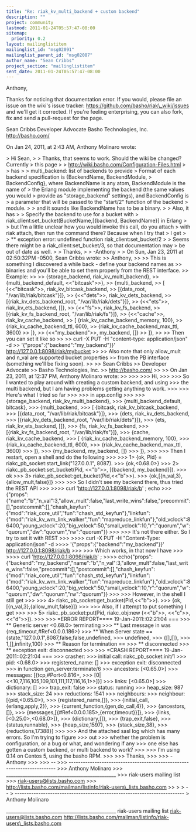 ```yaml
---
title: "Re: riak_kv_multi_backend + custom backend"
description: ""
project: community
lastmod: 2011-01-24T05:57:47-08:00
sitemap:
  priority: 0.2
layout: mailinglistitem
mailinglist_id: "msg02091"
mailinglist_parent_id: "msg02087"
author_name: "Sean Cribbs"
project_section: "mailinglistitem"
sent_date: 2011-01-24T05:57:47-08:00
---
```



Anthony,

Thanks for noticing that documentation error. If you would, please file an 
issue on the wiki's issue tracker: https://github.com/basho/riak\_wiki/issues 
and we'll get it corrected. If you're feeling enterprising, you can also fork, 
fix and send a pull-request for the page.

Sean Cribbs 
Developer Advocate
Basho Technologies, Inc.
http://basho.com/

On Jan 24, 2011, at 2:43 AM, Anthony Molinaro wrote:

&gt; Hi Sean,
&gt; 
&gt; Thanks, that seems to work. Should the wiki be changed? Currently
&gt; this page
&gt; 
&gt; http://wiki.basho.com/Configuration-Files.html
&gt; 
&gt; has
&gt; 
&gt; multi\_backend: list of backends to provide
&gt; Format of each backend specification is {BackendName, BackendModule,
&gt; BackendConfig}, where BackendName is any atom, BackendModule is the name of
&gt; the Erlang module implementing the backend (the same values you would
&gt; provide as "storage\_backend" settings), and BackendConfig is
&gt; a parameter that will be passed to the "start/2" function of the backend
&gt; module.
&gt; 
&gt; and it sounds like BackendName has to be a binary.
&gt; 
&gt; Also, it has
&gt; 
&gt; Specify the backend to use for a bucket with
&gt; riak\_client:set\_bucket(BucketName,[{backend, BackendName}] in Erlang 
&gt; 
&gt; but I'm a little unclear how you would invoke this call, do you attach
&gt; with riak attach, then run the command there? Because when I try that
&gt; I get
&gt; 
&gt; \*\* exception error: undefined function riak\_client:set\_bucket/2
&gt; 
&gt; Seems there might be a riak\_client:set\_bucket/3, so that documentation may
&gt; be out of date as well.
&gt; 
&gt; Thanks,
&gt; 
&gt; -Anthony
&gt; 
&gt; On Sun, Jan 23, 2011 at 02:50:32PM -0500, Sean Cribbs wrote:
&gt;&gt; Anthony,
&gt;&gt; 
&gt;&gt; This is something I discovered a while back - define your backend names as 
&gt;&gt; binaries and you'll be able to set them properly from the REST interface. 
&gt;&gt; Example:
&gt;&gt; 
&gt;&gt; {storage\_backend, riak\_kv\_multi\_backend},
&gt;&gt; {multi\_backend\_default, &lt;&lt;"bitcask"&gt;&gt;},
&gt;&gt; {multi\_backend,
&gt;&gt; [ {&lt;&lt;"bitcask"&gt;&gt;, riak\_kv\_bitcask\_backend,
&gt;&gt; [{data\_root, "/var/lib/riak/bitcask"}]},
&gt;&gt; {&lt;&lt;"dets"&gt;&gt;, riak\_kv\_dets\_backend,
&gt;&gt; [{riak\_kv\_dets\_backend\_root, "/var/lib/riak/dets"}]},
&gt;&gt; {&lt;&lt;"ets"&gt;&gt;, riak\_kv\_ets\_backend, []},
&gt;&gt; {&lt;&lt;"fs"&gt;&gt;, riak\_kv\_fs\_backend,
&gt;&gt; [{riak\_kv\_fs\_backend\_root, "/var/lib/riak/fs"}]},
&gt;&gt; {&lt;&lt;"cache"&gt;&gt;, riak\_kv\_cache\_backend,
&gt;&gt; [ {riak\_kv\_cache\_backend\_memory, 100},
&gt;&gt; {riak\_kv\_cache\_backend\_ttl, 600},
&gt;&gt; {riak\_kv\_cache\_backend\_max\_ttl, 3600}
&gt;&gt; ]},
&gt;&gt; {&lt;&lt;"my\_backend"&gt;&gt;, my\_backend, []}
&gt;&gt; ]},
&gt;&gt; 
&gt;&gt; Then you can set it like so
&gt;&gt; 
&gt;&gt; curl -X PUT -H "content-type: application/json" -d 
&gt;&gt; '{"props":{"backend":"my\_backend"}}' http://127.0.0.1:8098/riak/mybucket
&gt;&gt; 
&gt;&gt; Also note that only allow\_mult and n\_val are supported bucket properties 
&gt;&gt; from the PB interface (something we'll be fixing soon).
&gt;&gt; 
&gt;&gt; Sean Cribbs 
&gt;&gt; Developer Advocate
&gt;&gt; Basho Technologies, Inc.
&gt;&gt; http://basho.com/
&gt;&gt; 
&gt;&gt; On Jan 23, 2011, at 12:37 PM, Anthony Molinaro wrote:
&gt;&gt; 
&gt;&gt;&gt; 
&gt;&gt;&gt; Hi,
&gt;&gt;&gt; 
&gt;&gt;&gt; So I wanted to play around with creating a custom backend, and using
&gt;&gt;&gt; the multi backend, but I am having problems getting anything to work.
&gt;&gt;&gt; 
&gt;&gt;&gt; Here's what I tried so far
&gt;&gt;&gt; 
&gt;&gt;&gt; in app.config
&gt;&gt;&gt; 
&gt;&gt;&gt; {storage\_backend, riak\_kv\_multi\_backend},
&gt;&gt;&gt; {multi\_backend\_default, bitcask},
&gt;&gt;&gt; {multi\_backend,
&gt;&gt;&gt; [ {bitcask, riak\_kv\_bitcask\_backend,
&gt;&gt;&gt; [{data\_root, "/var/lib/riak/bitcask"}]},
&gt;&gt;&gt; {dets, riak\_kv\_dets\_backend,
&gt;&gt;&gt; [{riak\_kv\_dets\_backend\_root, "/var/lib/riak/dets"}]},
&gt;&gt;&gt; {ets, riak\_kv\_ets\_backend, []},
&gt;&gt;&gt; {fs, riak\_kv\_fs\_backend,
&gt;&gt;&gt; [{riak\_kv\_fs\_backend\_root, "/var/lib/riak/fs"}]},
&gt;&gt;&gt; {cache, riak\_kv\_cache\_backend,
&gt;&gt;&gt; [ {riak\_kv\_cache\_backend\_memory, 100},
&gt;&gt;&gt; {riak\_kv\_cache\_backend\_ttl, 600},
&gt;&gt;&gt; {riak\_kv\_cache\_backend\_max\_ttl, 3600}
&gt;&gt;&gt; ]},
&gt;&gt;&gt; {my\_backend, my\_backend, []}
&gt;&gt;&gt; ]},
&gt;&gt;&gt; 
&gt;&gt;&gt; Then I restart, open a shell and do the following
&gt;&gt;&gt; 
&gt;&gt;&gt; 1&gt; {ok, Pid} = riakc\_pb\_socket:start\_link("127.0.0.1", 8087).
&gt;&gt;&gt; {ok,&lt;0.68.0&gt;}
&gt;&gt;&gt; 2&gt; riakc\_pb\_socket:set\_bucket(Pid, &lt;&lt;"b"&gt;&gt;, [{backend, my\_backend}]).
&gt;&gt;&gt; ok
&gt;&gt;&gt; 3&gt; riakc\_pb\_socket:get\_bucket(Pid,&lt;&lt;"b"&gt;&gt;).
&gt;&gt;&gt; {ok,[{n\_val,3},{allow\_mult,false}]}
&gt;&gt;&gt; 
&gt;&gt;&gt; So I didn't see my backend there, thus tried the REST API
&gt;&gt;&gt; 
&gt;&gt;&gt;&gt; curl 'http://127.0.0.1:8098/riak/b' ; echo 
&gt;&gt;&gt; {"props":{"name":"b","n\_val":3,"allow\_mult":false,"last\_write\_wins":false,"precommit":[],"postcommit":[],"chash\_keyfun":{"mod":"riak\_core\_util","fun":"chash\_std\_keyfun"},"linkfun":{"mod":"riak\_kv\_wm\_link\_walker","fun":"mapreduce\_linkfun"},"old\_vclock":86400,"young\_vclock":20,"big\_vclock":50,"small\_vclock":10,"r":"quorum","w":"quorum","dw":"quorum","rw":"quorum"}}
&gt;&gt;&gt; 
&gt;&gt;&gt; It's not there either. So I try to set it with REST
&gt;&gt;&gt; 
&gt;&gt;&gt;&gt; curl -X PUT -H "Content-Type: application/json" -d 
&gt;&gt;&gt;&gt; '{"props":{"backend":"my\_backend"}}' http://127.0.0.1:8098/riak/b
&gt;&gt;&gt; 
&gt;&gt;&gt; Which works, in that now I have
&gt;&gt;&gt; 
&gt;&gt;&gt;&gt; curl 'http://127.0.0.1:8098/riak/b' ; 
&gt;&gt;&gt;&gt; echo{"props":{"backend":"my\_backend","name":"b","n\_val":3,"allow\_mult":false,"last\_write\_wins":false,"precommit":[],"postcommit":[],"chash\_keyfun":{"mod":"riak\_core\_util","fun":"chash\_std\_keyfun"},"linkfun":{"mod":"riak\_kv\_wm\_link\_walker","fun":"mapreduce\_linkfun"},"old\_vclock":86400,"young\_vclock":20,"big\_vclock":50,"small\_vclock":10,"r":"quorum","w":"quorum","dw":"quorum","rw":"quorum"}}
&gt;&gt;&gt; 
&gt;&gt;&gt; However, in the shell I still get
&gt;&gt;&gt; 
&gt;&gt;&gt; 4&gt; riakc\_pb\_socket:get\_bucket(Pid,&lt;&lt;"b"&gt;&gt;).
&gt;&gt;&gt; {ok,[{n\_val,3},{allow\_mult,false}]}
&gt;&gt;&gt; 
&gt;&gt;&gt; Also, if I attempt to put something I get
&gt;&gt;&gt; 
&gt;&gt;&gt; 5&gt; riakc\_pb\_socket:put(Pid, riakc\_obj:new (&lt;&lt;"b"&gt;&gt;, &lt;&lt;"c"&gt;&gt;, &lt;&lt;"d"&gt;&gt;)).
&gt;&gt;&gt; 
&gt;&gt;&gt; =ERROR REPORT==== 19-Jan-2011::02:21:04 ===
&gt;&gt;&gt; \*\* Generic server &lt;0.68.0&gt; terminating 
&gt;&gt;&gt; \*\* Last message in was {req\_timeout,#Ref&lt;0.0.0.186&gt;}
&gt;&gt;&gt; \*\* When Server state == {state,"127.0.0.1",8087,false,false,undefined,
&gt;&gt;&gt; undefined,
&gt;&gt;&gt; {[],[]},
&gt;&gt;&gt; 1,[],infinity,100}
&gt;&gt;&gt; \*\* Reason for termination == 
&gt;&gt;&gt; \*\* disconnected
&gt;&gt;&gt; \*\* exception exit: disconnected
&gt;&gt;&gt; 
&gt;&gt;&gt; =CRASH REPORT==== 19-Jan-2011::02:21:04 ===
&gt;&gt;&gt; crasher:
&gt;&gt;&gt; initial call: riakc\_pb\_socket:init/1
&gt;&gt;&gt; pid: &lt;0.68.0&gt;
&gt;&gt;&gt; registered\_name: []
&gt;&gt;&gt; exception exit: disconnected
&gt;&gt;&gt; in function gen\_server:terminate/6
&gt;&gt;&gt; ancestors: [&lt;0.65.0&gt;]
&gt;&gt;&gt; messages: [{tcp,#Port&lt;0.816&gt;,
&gt;&gt;&gt; [0|&lt;&lt;10,7,116,105,109,101,111,117,116,16,1&gt;&gt;]}]
&gt;&gt;&gt; links: [&lt;0.65.0&gt;]
&gt;&gt;&gt; dictionary: []
&gt;&gt;&gt; trap\_exit: false
&gt;&gt;&gt; status: running
&gt;&gt;&gt; heap\_size: 987
&gt;&gt;&gt; stack\_size: 24
&gt;&gt;&gt; reductions: 1541
&gt;&gt;&gt; neighbours:
&gt;&gt;&gt; neighbour: [{pid,&lt;0.65.0&gt;},
&gt;&gt;&gt; {registered\_name,[]},
&gt;&gt;&gt; {initial\_call,{erlang,apply,2}},
&gt;&gt;&gt; {current\_function,{gen,do\_call,4}},
&gt;&gt;&gt; {ancestors,[]},
&gt;&gt;&gt; {messages,[{#Ref&lt;0.0.0.185&gt;,{error,timeout}}]},
&gt;&gt;&gt; {links,[&lt;0.25.0&gt;,&lt;0.68.0&gt;]},
&gt;&gt;&gt; {dictionary,[]},
&gt;&gt;&gt; {trap\_exit,false},
&gt;&gt;&gt; {status,runnable},
&gt;&gt;&gt; {heap\_size,1597},
&gt;&gt;&gt; {stack\_size,38},
&gt;&gt;&gt; {reductions,17388}]
&gt;&gt;&gt; 
&gt;&gt;&gt; And the attached sasl log which has many errors. So I'm trying to figure 
&gt;&gt;&gt; out
&gt;&gt;&gt; whether the problem is configuration, or a bug or what, and wondering if any
&gt;&gt;&gt; one else has gotten a custom backend, or multi backend to work?
&gt;&gt;&gt; 
&gt;&gt;&gt; I'm using 0.14 on Centos 5, using the basho RPM.
&gt;&gt;&gt; 
&gt;&gt;&gt; Thanks,
&gt;&gt;&gt; 
&gt;&gt;&gt; -Anthony
&gt;&gt;&gt; 
&gt;&gt;&gt; -- 
&gt;&gt;&gt; ------------------------------------------------------------------------
&gt;&gt;&gt; Anthony Molinaro 
&gt;&gt;&gt; \_\_\_\_\_\_\_\_\_\_\_\_\_\_\_\_\_\_\_\_\_\_\_\_\_\_\_\_\_\_\_\_\_\_\_\_\_\_\_\_\_\_\_\_\_\_\_
&gt;&gt;&gt; riak-users mailing list
&gt;&gt;&gt; riak-users@lists.basho.com
&gt;&gt;&gt; http://lists.basho.com/mailman/listinfo/riak-users\_lists.basho.com
&gt;&gt; 
&gt; 
&gt; -- 
&gt; ------------------------------------------------------------------------
&gt; Anthony Molinaro 


\_\_\_\_\_\_\_\_\_\_\_\_\_\_\_\_\_\_\_\_\_\_\_\_\_\_\_\_\_\_\_\_\_\_\_\_\_\_\_\_\_\_\_\_\_\_\_
riak-users mailing list
riak-users@lists.basho.com
http://lists.basho.com/mailman/listinfo/riak-users\_lists.basho.com


